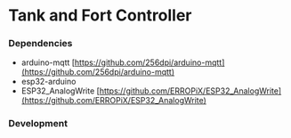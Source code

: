 # Tank and Fort Controller

### Dependencies
* arduino-mqtt [https://github.com/256dpi/arduino-mqtt](https://github.com/256dpi/arduino-mqtt)
* esp32-arduino
* ESP32_AnalogWrite [https://github.com/ERROPiX/ESP32_AnalogWrite](https://github.com/ERROPiX/ESP32_AnalogWrite)

### Development
